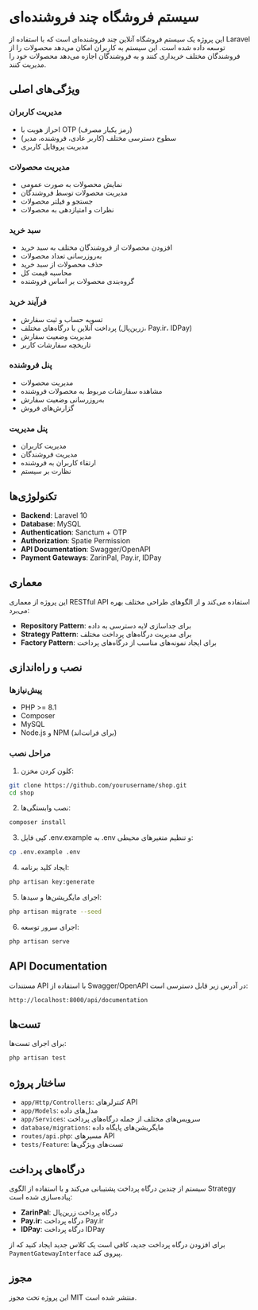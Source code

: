 # سیستم فروشگاه چند فروشنده‌ای

این پروژه یک سیستم فروشگاه آنلاین چند فروشنده‌ای است که با استفاده از Laravel توسعه داده شده است. این سیستم به کاربران امکان می‌دهد محصولات را از فروشندگان مختلف خریداری کنند و به فروشندگان اجازه می‌دهد محصولات خود را مدیریت کنند.

## ویژگی‌های اصلی

### مدیریت کاربران
- احراز هویت با OTP (رمز یکبار مصرف)
- سطوح دسترسی مختلف (کاربر عادی، فروشنده، مدیر)
- مدیریت پروفایل کاربری

### مدیریت محصولات
- نمایش محصولات به صورت عمومی
- مدیریت محصولات توسط فروشندگان
- جستجو و فیلتر محصولات
- نظرات و امتیازدهی به محصولات

### سبد خرید
- افزودن محصولات از فروشندگان مختلف به سبد خرید
- به‌روزرسانی تعداد محصولات
- حذف محصولات از سبد خرید
- محاسبه قیمت کل
- گروه‌بندی محصولات بر اساس فروشنده

### فرآیند خرید
- تسویه حساب و ثبت سفارش
- پرداخت آنلاین با درگاه‌های مختلف (زرین‌پال، Pay.ir، IDPay)
- مدیریت وضعیت سفارش
- تاریخچه سفارشات کاربر

### پنل فروشنده
- مدیریت محصولات
- مشاهده سفارشات مربوط به محصولات فروشنده
- به‌روزرسانی وضعیت سفارش
- گزارش‌های فروش

### پنل مدیریت
- مدیریت کاربران
- مدیریت فروشندگان
- ارتقاء کاربران به فروشنده
- نظارت بر سیستم

## تکنولوژی‌ها

- **Backend**: Laravel 10
- **Database**: MySQL
- **Authentication**: Sanctum + OTP
- **Authorization**: Spatie Permission
- **API Documentation**: Swagger/OpenAPI
- **Payment Gateways**: ZarinPal, Pay.ir, IDPay

## معماری

این پروژه از معماری RESTful API استفاده می‌کند و از الگوهای طراحی مختلف بهره می‌برد:

- **Repository Pattern**: برای جداسازی لایه دسترسی به داده
- **Strategy Pattern**: برای مدیریت درگاه‌های پرداخت مختلف
- **Factory Pattern**: برای ایجاد نمونه‌های مناسب از درگاه‌های پرداخت

## نصب و راه‌اندازی

### پیش‌نیازها

- PHP >= 8.1
- Composer
- MySQL
- Node.js و NPM (برای فرانت‌اند)

### مراحل نصب

1. کلون کردن مخزن:
```bash
git clone https://github.com/yourusername/shop.git
cd shop
```

2. نصب وابستگی‌ها:
```bash
composer install
```

3. کپی فایل .env.example به .env و تنظیم متغیرهای محیطی:
```bash
cp .env.example .env
```

4. ایجاد کلید برنامه:
```bash
php artisan key:generate
```

5. اجرای مایگریشن‌ها و سیدها:
```bash
php artisan migrate --seed
```

6. اجرای سرور توسعه:
```bash
php artisan serve
```

## API Documentation

مستندات API با استفاده از Swagger/OpenAPI در آدرس زیر قابل دسترسی است:
```
http://localhost:8000/api/documentation
```

## تست‌ها

برای اجرای تست‌ها:
```bash
php artisan test
```

## ساختار پروژه

- `app/Http/Controllers`: کنترلرهای API
- `app/Models`: مدل‌های داده
- `app/Services`: سرویس‌های مختلف از جمله درگاه‌های پرداخت
- `database/migrations`: مایگریشن‌های پایگاه داده
- `routes/api.php`: مسیرهای API
- `tests/Feature`: تست‌های ویژگی‌ها

## درگاه‌های پرداخت

سیستم از چندین درگاه پرداخت پشتیبانی می‌کند و با استفاده از الگوی Strategy پیاده‌سازی شده است:

- **ZarinPal**: درگاه پرداخت زرین‌پال
- **Pay.ir**: درگاه پرداخت Pay.ir
- **IDPay**: درگاه پرداخت IDPay

برای افزودن درگاه پرداخت جدید، کافی است یک کلاس جدید ایجاد کنید که از `PaymentGatewayInterface` پیروی کند.

## مجوز

این پروژه تحت مجوز MIT منتشر شده است.
